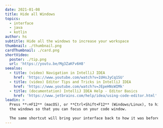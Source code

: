 ```yaml
---
date: 2021-01-08
title: Hide all Windows
topics:
  - interface
  - java
  - kotlin
author: hs
subtitle: Hide all the windows to increase your workspace
thumbnail: ./thumbnail.png
cardThumbnail: ./card.png
shortVideo:
  poster: ./tip.png
  url: 'https://youtu.be/Mg3ZaKFv6H8'
seealso:
  - title: (video) Navigation in IntelliJ IDEA
    href: 'https://www.youtube.com/watch?v=1UHsJyCq1SU'
  - title: (video) Editor Tips and Tricks in IntelliJ IDEA
    href: 'https://www.youtube.com/watch?v=JEpeHNsWIMk'
  - title: (documentation) IntelliJ IDEA Help - Editor Basics
    href: 'https://www.jetbrains.com/help/idea/using-code-editor.html'
leadin: >
  Press **⇧⌘F12** (macOS), or **Ctrl+Shift+F12** (Windows/Linux), to hide all
  the windows so that you can focus on your code window. 
   
  The same shortcut will bring your interface back to how it was before.
---
```


